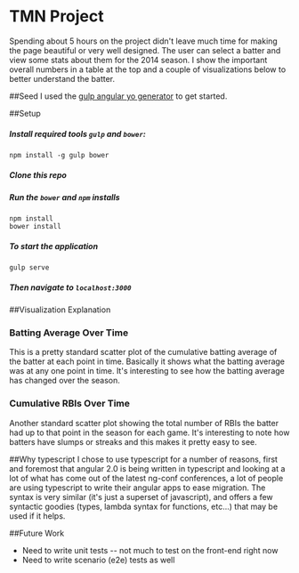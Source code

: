 # TMN Project
Spending about 5 hours on the project didn't leave much time for making the page beautiful or very well designed. The user can select a batter and view some stats about them for the 2014 season. I show the important overall numbers in a table at the top and a couple of visualizations below to better understand the batter. 

##Seed
I used the [gulp angular yo generator](https://github.com/Swiip/generator-gulp-angular) to get started.

##Setup
##### Install required tools `gulp` and `bower`:
```
npm install -g gulp bower
```
##### Clone this repo
##### Run the `bower` and `npm` installs
```
npm install
bower install
```
##### To start the application 
```
gulp serve
```
##### Then navigate to `localhost:3000`

##Visualization Explanation
### Batting Average Over Time
This is a pretty standard scatter plot of the cumulative batting average of the batter at each point in time. Basically it shows what the batting average was at any one point in time. It's interesting to see how the batting average has changed over the season.
### Cumulative RBIs Over Time
Another standard scatter plot showing the total number of RBIs the batter had up to that point in the season for each game. It's interesting to note how batters have slumps or streaks and this makes it pretty easy to see.

##Why typescript
I chose to use typescript for a number of reasons, first and foremost that angular 2.0 is being written in typescript and looking at a lot of what has come out of the latest ng-conf conferences, a lot of people are using typescript to write their angular apps to ease migration. The syntax is very similar (it's just a superset of javascript), and offers a few syntactic goodies (types, lambda syntax for functions, etc...) that may be used if it helps.

##Future Work
* Need to write unit tests -- not much to test on the front-end right now
* Need to write scenario (e2e) tests as well